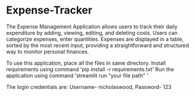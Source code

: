 # Expense-Tracker
The Expense Management Application allows users to track their daily expenditure by adding, viewing, editing, and deleting costs. Users can categorize expenses, enter quantities. Expenses are displayed in a table, sorted by the most recent input, providing a straightforward and structured way to monitor personal finances.

To use this application, place all the files in same directory.
Install requirements using command 'pip install -r requirements.txt' 
Run the application using command 'streamlit run "your file path" '

The login credentials are: Username- nicholaswood,  Password- 123

